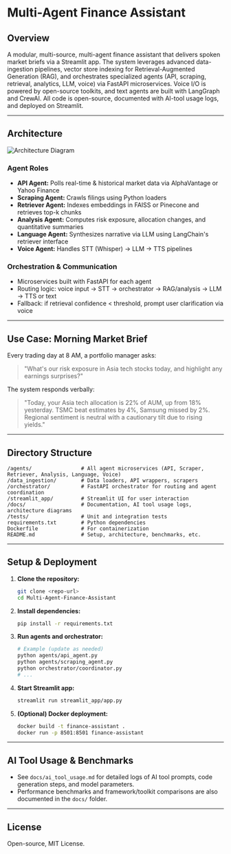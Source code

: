 # Multi-Agent Finance Assistant

## Overview
A modular, multi-source, multi-agent finance assistant that delivers spoken market briefs via a Streamlit app. The system leverages advanced data-ingestion pipelines, vector store indexing for Retrieval-Augmented Generation (RAG), and orchestrates specialized agents (API, scraping, retrieval, analytics, LLM, voice) via FastAPI microservices. Voice I/O is powered by open-source toolkits, and text agents are built with LangGraph and CrewAI. All code is open-source, documented with AI-tool usage logs, and deployed on Streamlit.

---

## Architecture

![Architecture Diagram](docs/architecture.png)

### Agent Roles
- **API Agent:** Polls real-time & historical market data via AlphaVantage or Yahoo Finance
- **Scraping Agent:** Crawls filings using Python loaders
- **Retriever Agent:** Indexes embeddings in FAISS or Pinecone and retrieves top-k chunks
- **Analysis Agent:** Computes risk exposure, allocation changes, and quantitative summaries
- **Language Agent:** Synthesizes narrative via LLM using LangChain's retriever interface
- **Voice Agent:** Handles STT (Whisper) → LLM → TTS pipelines

### Orchestration & Communication
- Microservices built with FastAPI for each agent
- Routing logic: voice input → STT → orchestrator → RAG/analysis → LLM → TTS or text
- Fallback: if retrieval confidence < threshold, prompt user clarification via voice

---

## Use Case: Morning Market Brief
Every trading day at 8 AM, a portfolio manager asks:
> "What's our risk exposure in Asia tech stocks today, and highlight any earnings surprises?"

The system responds verbally:
> "Today, your Asia tech allocation is 22% of AUM, up from 18% yesterday. TSMC beat estimates by 4%, Samsung missed by 2%. Regional sentiment is neutral with a cautionary tilt due to rising yields."

---

## Directory Structure
```
/agents/                # All agent microservices (API, Scraper, Retriever, Analysis, Language, Voice)
/data_ingestion/        # Data loaders, API wrappers, scrapers
/orchestrator/          # FastAPI orchestrator for routing and agent coordination
/streamlit_app/         # Streamlit UI for user interaction
/docs/                  # Documentation, AI tool usage logs, architecture diagrams
/tests/                 # Unit and integration tests
requirements.txt        # Python dependencies
Dockerfile              # For containerization
README.md               # Setup, architecture, benchmarks, etc.
```

---

## Setup & Deployment
1. **Clone the repository:**
   ```bash
   git clone <repo-url>
   cd Multi-Agent-Finance-Assistant
   ```
2. **Install dependencies:**
   ```bash
   pip install -r requirements.txt
   ```
3. **Run agents and orchestrator:**
   ```bash
   # Example (update as needed)
   python agents/api_agent.py
   python agents/scraping_agent.py
   python orchestrator/coordinator.py
   # ...
   ```
4. **Start Streamlit app:**
   ```bash
   streamlit run streamlit_app/app.py
   ```
5. **(Optional) Docker deployment:**
   ```bash
   docker build -t finance-assistant .
   docker run -p 8501:8501 finance-assistant
   ```

---

## AI Tool Usage & Benchmarks
- See `docs/ai_tool_usage.md` for detailed logs of AI tool prompts, code generation steps, and model parameters.
- Performance benchmarks and framework/toolkit comparisons are also documented in the `docs/` folder.

---

## License
Open-source, MIT License.
